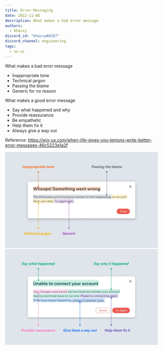 ```yaml
---
title: Error Messaging
date: 2022-11-08
description: What makes a bad error message
authors:
  - khacvy
discord_id: "khacvy#8287"
discord_channel: engineering
tags:
  - ux-ui
---
```


What makes a bad error message
- Inappropriate tone
- Technical jargon
- Passing the blame
- Generic for no reason

What makes a good error message
- Say what happened and why
- Provide reassurance
- Be empathetic
- Help them fix it
- Always give a way out

Reference: https://wix-ux.com/when-life-gives-you-lemons-write-better-error-messages-46c5223e1a2f


![](assets/202211081111---error-messaging_pasted-image-20221108111328.webp)
![](assets/202211081111---error-messaging_pasted-image-20221108111346.webp)

